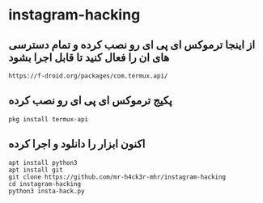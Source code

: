 # instagram-hacking


## از اینجا ترموکس ای پی ای رو نصب کرده و تمام دسترسی های ان را فعال کنید تا قابل اجرا بشود
    https://f-droid.org/packages/com.termux.api/
    
## پکیج ترموکس ای پی ای رو نصب کرده
    pkg install termux-api


## اکنون ابزار را دانلود و اجرا کرده 
    apt install python3 
    apt install git
    git clone https://github.com/mr-h4ck3r-mhr/instagram-hacking
    cd instagram-hacking
    python3 insta-hack.py
